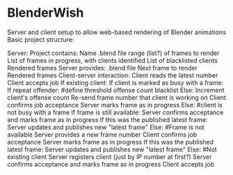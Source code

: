 # BlenderWish
Server and client setup to allow web-based rendering of Blender animations
Basic project structure:

Server:
  Project contains:
    Name
    .blend file 
    range (list?) of frames to render
    List of frames in progress, with clients identified
    List of blacklisted clients
    Rendered frames
  Server provides:
    .blend file
    Next frame to render
    Rendered frames
  Client-server interaction:
    Client reads the latest number
    Client accepts job
        If existing client:
          If client is marked as busy with a frame:
            If repeat offender: #define threshold offense count
              blacklist
            Else:
              Increment client's offense count
              Re-send frame number that client is working on 
              Client confirms job acceptance
              Server marks frame as in progress
          Else: #client is not busy with a frame
            If frame is still available:
              Server confirms acceptance and marks frame as in progress
              If this was the published latest frame:
                Server updates and publishes new "latest frame"
            Else: #Frame is not available
              Server provides a new frame number
                Client confirms job acceptance
                Server marks frame as in progress
                If this was the published latest frame:
                  Server updates and publishes new "latest frame"
        Else: #Not existing client
          Server registers client (just by IP number at first?)
          Server confirms acceptance and marks frame as in progress
    Client accepts job


